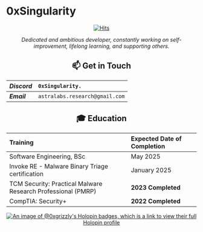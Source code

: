 # 0xSingularity

<div align="center">
 
[![Hits](https://hits.sh/github.com/0x-Singularity.svg?style=plastic&label=Views&color=2C2E47)](https://hits.sh/github.com/0x-Singularity/)
 
_Dedicated and ambitious developer, constantly working on self-improvement, lifelong learning, and supporting others._
<!---!## 🧮 Statistics


[](https://komarev.com/ghpvc/?username=0xGrizzly&color=blue&style=flat)  
![0xGrizzly's GitHub stats](https://github-readme-stats.vercel.app/api?username=0xGrizzly&show_icons=true&theme=transparent&hide=issues,contribs&hide_border)
<br>
![Top Langs](https://github-readme-stats.vercel.app/api/top-langs/?username=0xGrizzly&layout=compact&theme=transparent) -->

## 📫 Get in Touch

| **_Discord_** | `0xSingularity.`               |
| :------------ | :----------------------------- |
| **_Email_** | `astralabs.research@gmail.com` |
## 🎓 Education

| Training                                                  | Expected Date of Completion |
| :-------------------------------------------------------- | :-------------------------- |
| Software Engineering, BSc                                 | May 2025                    |
| Invoke RE - Malware Binary Triage certification           | January 2025                |
| TCM Security: Practical Malware Research Professional (PMRP) | **2023 Completed**       |
| CompTIA: Security+                                        | **2022 Completed**          |


[![An image of @0xgrizzly's Holopin badges, which is a link to view their full Holopin profile](https://holopin.me/0xgrizzly)](https://holopin.io/@0xgrizzly)

<!---
GarrettMcGuire54/GarrettMcGuire54 is a ✨ special ✨ repository because its `README.md` (this file) appears on your GitHub profile.
You can click the Preview link to take a look at your changes.
--->

 <div/>
